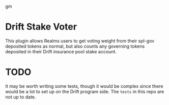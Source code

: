 gm


# Drift Stake Voter
This plugin allows Realms users to get voting weight from their spl-gov deposited tokens as normal, but also counts any governing tokens deposited in their Drift insurance pool stake account. 

# TODO
It may be worth writing some tests, though it would be complex since there would be a lot to set up on the Drift program side. The `tests` in this repo are not up to date.